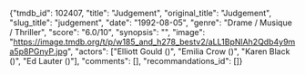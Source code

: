 {"tmdb_id": 102407, "title": "Judgement", "original_title": "Judgement", "slug_title": "judgement", "date": "1992-08-05", "genre": "Drame / Musique / Thriller", "score": "6.0/10", "synopsis": "", "image": "https://image.tmdb.org/t/p/w185_and_h278_bestv2/aLL1BpNlAh2Qdb4y9ma5p8PGnyP.jpg", "actors": ["Elliott Gould ()", "Emilia Crow ()", "Karen Black ()", "Ed Lauter ()"], "comments": [], "recommandations_id": []}